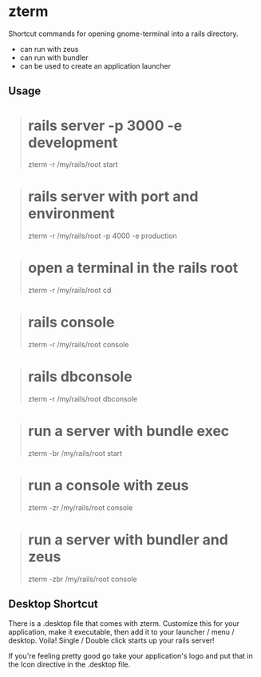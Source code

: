 zterm
=====

Shortcut commands for opening gnome-terminal into a rails directory.
- can run with zeus
- can run with bundler
- can be used to create an application launcher

Usage
-----
> # rails server -p 3000 -e development
> zterm -r /my/rails/root start

> # rails server with port and environment
> zterm -r /my/rails/root -p 4000 -e production

> # open a terminal in the rails root
> zterm -r /my/rails/root cd

> # rails console
> zterm -r /my/rails/root console

> # rails dbconsole
> zterm -r /my/rails/root dbconsole

> # run a server with bundle exec
> zterm -br /my/rails/root start

> # run a console with zeus
> zterm -zr /my/rails/root console

> # run a server with bundler and zeus
> zterm -zbr /my/rails/root console

Desktop Shortcut
----------------

There is a .desktop file that comes with zterm. Customize this for your application, make it executable, then add it to your launcher / menu / desktop. Voila! Single / Double click starts up your rails server!

If you're feeling pretty good go take your application's logo and put that in the Icon directive in the .desktop file.
